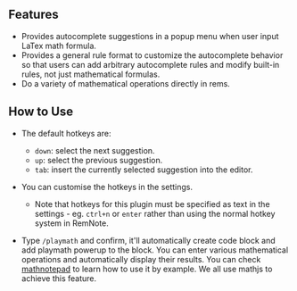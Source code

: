 ## Features

- Provides autocomplete suggestions in a popup menu when user input LaTex math formula.
- Provides a general rule format to customize the autocomplete behavior so that users can add arbitrary autocomplete rules and modify built-in rules, not just mathematical formulas.
- Do a variety of mathematical operations directly in rems.

## How to Use

- The default hotkeys are:
  - `down`: select the next suggestion.
  - `up`: select the previous suggestion.
  - `tab`: insert the currently selected suggestion into the editor.
- You can customise the hotkeys in the settings.
  - Note that hotkeys for this plugin must be specified as text in the settings - eg. `ctrl+n` or `enter` rather than using the normal hotkey system in RemNote.

- Type `/playmath` and confirm, it'll automatically create code block and add playmath powerup to the block. 
  You can enter various mathematical operations and automatically display their results. 
  You can check [mathnotepad](https://mathnotepad.com/) to learn how to use it by example. We all use mathjs to achieve this feature.